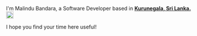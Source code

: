 I'm Malindu Bandara, a Software Developer based in <b>[Kurunegala, Sri Lanka.](https://g.co/kgs/vKF2Sh) <img src="https://i.imgur.com/4UEOLxw.png" width="20"/></b>

I hope you find your time here useful!
